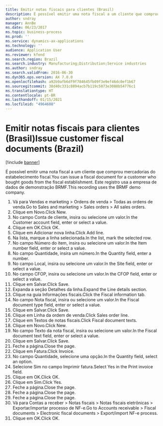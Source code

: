 ```yaml
---
title: Emitir notas fiscais para clientes (Brasil)
description: É possível emitir uma nota fiscal a um cliente que comprou mercadorias do estabelecimento fiscal.
author: sndray
manager: AnnBe
ms.date: 06/23/2017
ms.topic: business-process
ms.prod: ''
ms.service: dynamics-ax-applications
ms.technology: ''
audience: Application User
ms.reviewer: kfend
ms.search.region: Brazil
ms.search.industry: Manufacturing;Distribution;Service industries
ms.author: sndray
ms.search.validFrom: 2016-06-30
ms.dyn365.ops.version: AX 7.0.0
ms.openlocfilehash: a92b9afb6df9f784645fb09f3e9ef46dc0ef1b67
ms.sourcegitcommit: 38d40c331c8894acb7b119c5073e3088b54776c1
ms.translationtype: HT
ms.contentlocale: pt-BR
ms.lasthandoff: 01/15/2021
ms.locfileid: "4964608"
---
```

# <a name="issue-customer-fiscal-documents-brazil"></a><span data-ttu-id="a2730-103">Emitir notas fiscais para clientes (Brasil)</span><span class="sxs-lookup"><span data-stu-id="a2730-103">Issue customer fiscal documents (Brazil)</span></span>

[!include [banner](../../includes/banner.md)]

<span data-ttu-id="a2730-104">É possível emitir uma nota fiscal a um cliente que comprou mercadorias do estabelecimento fiscal.</span><span class="sxs-lookup"><span data-stu-id="a2730-104">You can issue a fiscal document for a customer who bought goods from the fiscal establishment.</span></span> <span data-ttu-id="a2730-105">Este registro usa a empresa de dados de demonstração BRMF.</span><span class="sxs-lookup"><span data-stu-id="a2730-105">This recording uses the BRMF demo company.</span></span>

1. <span data-ttu-id="a2730-106">Vá para Vendas e marketing > Ordens de venda > Todas as ordens de venda.</span><span class="sxs-lookup"><span data-stu-id="a2730-106">Go to Sales and marketing > Sales orders > All sales orders.</span></span>
2. <span data-ttu-id="a2730-107">Clique em Novo.</span><span class="sxs-lookup"><span data-stu-id="a2730-107">Click New.</span></span>
3. <span data-ttu-id="a2730-108">No campo Conta de cliente, insira ou selecione um valor.</span><span class="sxs-lookup"><span data-stu-id="a2730-108">In the Customer account field, enter or select a value.</span></span>
4. <span data-ttu-id="a2730-109">Clique em OK.</span><span class="sxs-lookup"><span data-stu-id="a2730-109">Click OK.</span></span>
5. <span data-ttu-id="a2730-110">Clique em Adicionar nova linha.</span><span class="sxs-lookup"><span data-stu-id="a2730-110">Click Add line.</span></span>
6. <span data-ttu-id="a2730-111">Na lista, marque a linha selecionada.</span><span class="sxs-lookup"><span data-stu-id="a2730-111">In the list, mark the selected row.</span></span>
7. <span data-ttu-id="a2730-112">No campo Número do item, insira ou selecione um valor.</span><span class="sxs-lookup"><span data-stu-id="a2730-112">In the Item number field, enter or select a value.</span></span>
8. <span data-ttu-id="a2730-113">No campo Quantidade, insira um número.</span><span class="sxs-lookup"><span data-stu-id="a2730-113">In the Quantity field, enter a number.</span></span>
9. <span data-ttu-id="a2730-114">No campo Local, insira ou selecione um valor.</span><span class="sxs-lookup"><span data-stu-id="a2730-114">In the Site field, enter or select a value.</span></span>
10. <span data-ttu-id="a2730-115">No campo CFOP, insira ou selecione um valor.</span><span class="sxs-lookup"><span data-stu-id="a2730-115">In the CFOP field, enter or select a value.</span></span>
11. <span data-ttu-id="a2730-116">Clique em Salvar.</span><span class="sxs-lookup"><span data-stu-id="a2730-116">Click Save.</span></span>
12. <span data-ttu-id="a2730-117">Expanda a seção Detalhes da linha.</span><span class="sxs-lookup"><span data-stu-id="a2730-117">Expand the Line details section.</span></span>
13. <span data-ttu-id="a2730-118">Clique na guia Informações fiscais.</span><span class="sxs-lookup"><span data-stu-id="a2730-118">Click the Fiscal information tab.</span></span>
14. <span data-ttu-id="a2730-119">No campo Nota fiscal, insira ou selecione um valor.</span><span class="sxs-lookup"><span data-stu-id="a2730-119">In the Fiscal document type field, enter or select a value.</span></span>
15. <span data-ttu-id="a2730-120">Clique em Salvar.</span><span class="sxs-lookup"><span data-stu-id="a2730-120">Click Save.</span></span>
16. <span data-ttu-id="a2730-121">Clique em Linha da ordem de venda.</span><span class="sxs-lookup"><span data-stu-id="a2730-121">Click Sales order line.</span></span>
17. <span data-ttu-id="a2730-122">Clique em Textos de notas fiscais.</span><span class="sxs-lookup"><span data-stu-id="a2730-122">Click Fiscal document texts.</span></span>
18. <span data-ttu-id="a2730-123">Clique em Novo.</span><span class="sxs-lookup"><span data-stu-id="a2730-123">Click New.</span></span>
19. <span data-ttu-id="a2730-124">No campo Texto da nota fiscal, insira ou selecione um valor.</span><span class="sxs-lookup"><span data-stu-id="a2730-124">In the Fiscal document text field, enter or select a value.</span></span>
20. <span data-ttu-id="a2730-125">Clique em Salvar.</span><span class="sxs-lookup"><span data-stu-id="a2730-125">Click Save.</span></span>
21. <span data-ttu-id="a2730-126">Feche a página.</span><span class="sxs-lookup"><span data-stu-id="a2730-126">Close the page.</span></span>
22. <span data-ttu-id="a2730-127">Clique em Fatura.</span><span class="sxs-lookup"><span data-stu-id="a2730-127">Click Invoice.</span></span>
23. <span data-ttu-id="a2730-128">No campo Quantidade, selecione uma opção.</span><span class="sxs-lookup"><span data-stu-id="a2730-128">In the Quantity field, select an option.</span></span>
24. <span data-ttu-id="a2730-129">Selecione Sim no campo Imprimir fatura.</span><span class="sxs-lookup"><span data-stu-id="a2730-129">Select Yes in the Print invoice field.</span></span>
25. <span data-ttu-id="a2730-130">Clique em OK.</span><span class="sxs-lookup"><span data-stu-id="a2730-130">Click OK.</span></span>
26. <span data-ttu-id="a2730-131">Clique em Sim.</span><span class="sxs-lookup"><span data-stu-id="a2730-131">Click Yes.</span></span>
27. <span data-ttu-id="a2730-132">Feche a página.</span><span class="sxs-lookup"><span data-stu-id="a2730-132">Close the page.</span></span>
28. <span data-ttu-id="a2730-133">Feche a página.</span><span class="sxs-lookup"><span data-stu-id="a2730-133">Close the page.</span></span>
29. <span data-ttu-id="a2730-134">Feche a página.</span><span class="sxs-lookup"><span data-stu-id="a2730-134">Close the page.</span></span>
30. <span data-ttu-id="a2730-135">Vá para Contas a receber > Notas fiscais > Notas fiscais eletrônicas > Exportar/importar processo de NF-e.</span><span class="sxs-lookup"><span data-stu-id="a2730-135">Go to Accounts receivable > Fiscal documents > Electronic fiscal documents > Export/import NF-e process.</span></span>
31. <span data-ttu-id="a2730-136">Clique em OK.</span><span class="sxs-lookup"><span data-stu-id="a2730-136">Click OK.</span></span>


